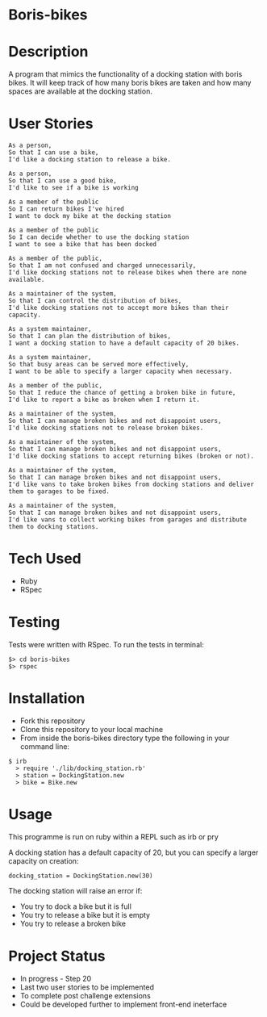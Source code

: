 # Boris-bikes


# Description

A program that mimics the functionality of a docking station with boris bikes.
It will keep track of how many boris bikes are taken and how many spaces are available at the docking station.

# User Stories

``` 
As a person,
So that I can use a bike,
I'd like a docking station to release a bike.

As a person,
So that I can use a good bike,
I'd like to see if a bike is working

As a member of the public
So I can return bikes I've hired
I want to dock my bike at the docking station

As a member of the public
So I can decide whether to use the docking station
I want to see a bike that has been docked

As a member of the public,
So that I am not confused and charged unnecessarily,
I'd like docking stations not to release bikes when there are none available.

As a maintainer of the system,
So that I can control the distribution of bikes,
I'd like docking stations not to accept more bikes than their capacity.

As a system maintainer,
So that I can plan the distribution of bikes,
I want a docking station to have a default capacity of 20 bikes.

As a system maintainer,
So that busy areas can be served more effectively,
I want to be able to specify a larger capacity when necessary.

As a member of the public,
So that I reduce the chance of getting a broken bike in future,
I'd like to report a bike as broken when I return it.

As a maintainer of the system,
So that I can manage broken bikes and not disappoint users,
I'd like docking stations not to release broken bikes.

As a maintainer of the system,
So that I can manage broken bikes and not disappoint users,
I'd like docking stations to accept returning bikes (broken or not).

As a maintainer of the system,
So that I can manage broken bikes and not disappoint users,
I'd like vans to take broken bikes from docking stations and deliver them to garages to be fixed.

As a maintainer of the system,
So that I can manage broken bikes and not disappoint users,
I'd like vans to collect working bikes from garages and distribute them to docking stations.

```

# Tech Used

- Ruby
- RSpec

# Testing

Tests were written with RSpec. To run the tests in terminal:

```
$> cd boris-bikes
$> rspec
```

# Installation

- Fork this repository
- Clone this repository to your local machine
- From inside the boris-bikes directory type the following in your command line:

```
$ irb
  > require './lib/docking_station.rb'
  > station = DockingStation.new
  > bike = Bike.new
```
  

# Usage

This programme is run on ruby within a REPL such as irb or pry

<insert pic of irb here>

A docking station has a default capacity of 20, but you can specify a larger capacity on creation:

```
docking_station = DockingStation.new(30)
```

The docking station will raise an error if:

- You try to dock a bike but it is full
- You try to release a bike but it is empty
- You try to release a broken bike


# Project Status

- In progress - Step 20 
- Last two user stories to be implemented
- To complete post challenge extensions 
- Could be developed further to implement front-end ineterface
